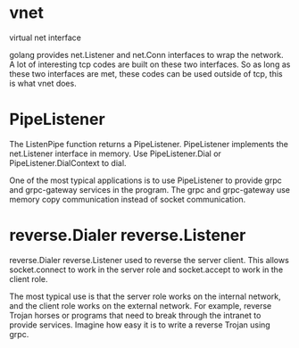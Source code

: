 # vnet
virtual net interface

golang provides net.Listener and net.Conn interfaces to wrap the network. A lot of interesting tcp codes are built on these two interfaces. So as long as these two interfaces are met, these codes can be used outside of tcp, this is what vnet does.

# PipeListener

The ListenPipe function returns a PipeListener. PipeListener implements the net.Listener interface in memory. Use PipeListener.Dial or PipeListener.DialContext to dial.

One of the most typical applications is to use PipeListener to provide grpc and grpc-gateway services in the program. The grpc and grpc-gateway use memory copy communication instead of socket communication.

# reverse.Dialer reverse.Listener

reverse.Dialer reverse.Listener used to reverse the server client. This allows socket.connect to work in the server role and socket.accept to work in the client role.

The most typical use is that the server role works on the internal network, and the client role works on the external network. For example, reverse Trojan horses or programs that need to break through the intranet to provide services. Imagine how easy it is to write a reverse Trojan using grpc.